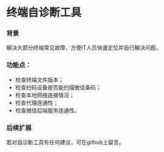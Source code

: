 # 终端自诊断工具

### 背景

解决大部分终端常见故障，方便IT人员快速定位并自行解决问题。



### 功能点：

* 检查终端文件版本；
* 检查扫码设备是否能扫描微信条码；
* 检查本地网络连接情况；
* 检查代理连通性；
* 检查微信后端服务连通性。



### 后续扩展

若对自诊断工具有任何建议，可在github上留言。